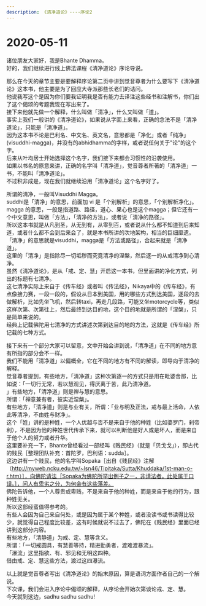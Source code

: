 ```yaml
---
description: 《清净道论》----序论2
---
```


# 2020-05-11

诸位朋友大家好，我是Bhante Dhamma。  
好的，我们继续进行线上佛法课程《清净道论》序论导说。  

那么在今天的章节主要是要解释序论第二页中讲到觉音尊者为什么要写下《清净道论》这本书，他主要是为了回应大寺派那些长老们的诘问。  
他说我写这个是因为你们要我证明我是否有能力去译注这些经书和注解书，你们出了这个偈颂的考题我现在写出来了。  
接下来他就先做一个解释，什么叫做「清净」，什么又叫做「道」。  
事实上我们一般讲的《清净道论》，如果说从字面上来看，正确的念法不是「清净道论」，只能是「清净道」。  
因为这本书不论是巴利名、中文名、英文名，意思都是「净化」或者「纯净」(visuddhi-magga)，并没有的abhidhamma的字样，或者说任何关于"论"的这个字。  
后来从叶均居士开始选择这个名字，我们接下来都会习惯性的沿袭使用。  
如果以书名的原意来讲，正确的名字叫「清净道」，觉音尊者所著的「清净道」一书，不能叫「清净道论」。  
不过积非成是，现在我们就继续沿用「清净道论」这个名字好了。  

所谓的清净，一般叫Visuddhi Magga。  
suddhi是「清净」的意思，前面加 vi 是「个别解析」的意思，「个别解析净化」。  
magga 的意思，一般是指道路、路径，道心、果心也是这个magga；但它还有一个中文意思，叫做「方法」，「清净的方法」，或者说「清净的路径」。  
所以这本书就是从凡到圣，从无到有，从零到百，或者说从什么都不知道到后来知道，或者什么都不会到后来会了，就是本书所讲的次地架构，相当的巨细靡遗。  
「清净」的意思就是visuddhi，magga是「方法或路径」，合起来就是「清净道」。  
这里的「清净」是指除尽一切垢秽而究竟清净的涅槃，然后逐一的从戒清净到心清净。  
虽然《清净道论》，是从「戒、定、慧」开启这一本书，但里面讲的净化方式，列出的标题有七清净。  
这七清净实际上来自于《传车经》或者叫《传法经》，Nikaya中的《传车经》，有点像接力赛，一段一段的，假设从日本到美国，用的哪些方式到达美国，逐段的去做解析，比如先坐飞机，然后转taxi，再走几段路，可能又坐motorcycle等，类似这样次第、次第往上，然后最终到达目的地，这个目的地就是所谓的「涅槃」，只是简单来说的。  
经典上记载佛陀用七清净的方式讲述次第到达目的地的方法，这就是《传车经》所记载的七种方式。  

接下来有一个部分大家可以留意，文中开始会讲到说，「清净道」在不同的地方意有所指的部分会不一样。  
我们不能用「清净道」以偏概全，它在不同的地方有不同的解读，即导向于清净的解释。  
觉音尊者提到，有些地方，「清净道」这种次第逐一的方式只是用在毗婆舍那，比如说：「一切行无常，若以慧观见，得厌离于苦，此乃清净道。  
」有些地方，「清净道」则是禅与慧的意思。  
所谓：「禅意兼有者，彼实近涅槃」。  
有些地方，「清净道」则是与业有关，所谓：「业与明及正法，戒与最上活命，人依此等清净，不由姓与财净」。  
这个「姓」讲的是种姓，一个人优越与否不是来自于他的种姓（比如婆罗门，刹帝利），不是因为他的种姓世代传承下来，就可以判断他是好人或是坏人，而是来自于他个人的努力或者升华。  
这里要补充一下，Bhante曾经看过一部经叫《贱民经》（就是「贝戈戈」），即古代的贱民［整理团队补充：首陀罗，巴利语：sudda］。  
这边讲有一个贱民，他的名字叫Sopaka［出自《贱民经》注解（http://myweb.ncku.edu.tw/~lsn46/Tipitaka/Sutta/Khuddaka/1st-man-o-r.htm）］，向佛陀请法［Sopaka为佛陀所举出例子之一，非请法者。此处属于口误。］，问人有卑劣之分，为何会有这些落差。  
佛陀告诉他，一个人尊贵或卑贱，不是来自于他的种姓，而是来自于他的行为，跟种姓无关。  
所以这部经蛮值得参考的。  
有些人会因为自己来自何处，或是因为属于某个种姓，或者没读书或书读得比较少，就觉得自己程度比较差，这有时候就说不过去了，佛陀在《贱民经》里面已经讲到这部分内容。  
有些地方，「清静道」为戒、定、慧等含义。  
所谓：「一切戒圆具，有慧善等持，精进勤勇者，渡难渡暴流」。  
「瀑流」这里指欲、有、邪见和无明这四种。  
借由戒、定、慧这些方法，渡过这四瀑流。  

以上就是觉音尊者写出《清净道论》的始末原因，算是语词方面作者自己的一个解说。  
下次课，我们会进入序论中偈颂的解释，从序论会开始次第谈论戒、定、慧。  
今天就到这边，sadhu sadhu sadhu!
